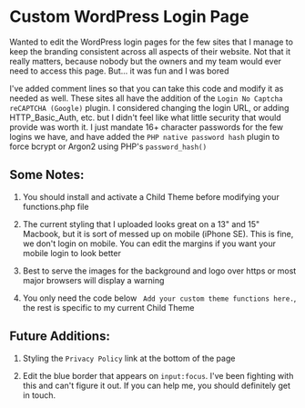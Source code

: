 # Custom WordPress Login Page

Wanted to edit the WordPress login pages for the few sites that I manage to keep the branding consistent across all aspects of their website. Not that it really matters, because nobody but the owners and my team would ever need to access this page. But... it was fun and I was bored

I've added comment lines so that you can take this code and modify it as needed as well. These sites all have the addition of the `Login No Captcha reCAPTCHA (Google)` plugin. I considered changing the login URL, or adding HTTP_Basic_Auth, etc. but I didn't feel like what little security that would provide was worth it. I just mandate 16+ character passwords for the few logins we have, and have added the `PHP native password hash` plugin to force bcrypt or Argon2 using PHP's `password_hash()`

## Some Notes:
1. You should install and activate a Child Theme before modifying your functions.php file

2. The current styling that I uploaded looks great on a 13" and 15" Macbook, but it is sort of messed up on mobile (iPhone SE). This is fine, we don't login on mobile. You can edit the margins if you want your mobile login to look better

3. Best to serve the images for the background and logo over https or most major browsers will display a warning

4. You only need the code below ` Add your custom theme functions here.`, the rest is specific to my current Child Theme

## Future Additions:
1. Styling the `Privacy Policy` link at the bottom of the page

2. Edit the blue border that appears on `input:focus`. I've been fighting with this and can't figure it out. If you can help me, you should definitely get in touch.
